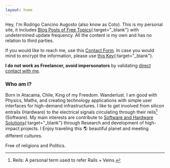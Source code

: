 ```yaml
---
layout: home
---
```


Hey, I'm Rodrigo Cancino Augosto (also know as Coto). This is my personal site, it includes [Blog Posts of Free Topics][blog]{:target="_blank"} with undetermined update frequency. All the content is my own and has no relation to third parties.

If you would like to reach me, use this [Contact Form][contact]. In case you would mind to encrypt the information, please use [this Key][pgp_key]{:target="_blank"}.

<p>
	<b>I do not work as Freelancer, avoid impersonators</b> by validating <a href="https://www.beecoss.com/contact/">direct contact with me</a>.
</p>

### Who am I?

Born in Atacama, Chile, King of my Freedom. Wanderlust. I am good with Physics, Maths, and creating technology applications with simple user interfaces for high-demand infrastructures. I like to get involved from silicon entrails (Hardware) to the electrical signals circulating through their reils[^reils] (Software). My main interests are contribute to [Software and Hardware Solutions][neahtid]{:target="_blank"} through Research and development of high-impact projects. I Enjoy traveling this 🌎 beautiful planet and meeting different cultures.

Free of religions and Politics.

[^reils]: Reils: A personal term used to refer Rails + Veins.

[blog]: https://feeds.feedburner.com/coto
[contact]: /contact/
[neahtid]: https://www.neahtid.com
[pgp_key]: /public-key/
